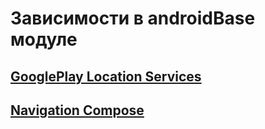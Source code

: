 # Зависимости в androidBase модуле

## [GooglePlay Location Services](../feature/libs.md)
## [Navigation Compose](../app/libs.md)
